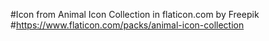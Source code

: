 #Icon from Animal Icon Collection in flaticon.com by Freepik
#https://www.flaticon.com/packs/animal-icon-collection